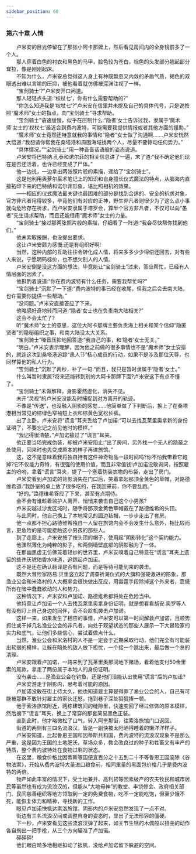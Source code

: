 ```yaml
---
sidebar_position: 60
---
```

### 第六十章 人情  


　　卢米安的目光停留在了那张小阿卡那牌上，然后看见房间内的全身镜前多了一个人。  
　　那人穿着白色的衬衣和黑色的马甲，脸色较为苍白，棕色的头发部分翘起部分耷拉，像是刚刚起床。  
　　不知为什么，卢米安总觉得这人身上有种既飘忽又内敛的矛盾气质，褐色的双眼透出难以言喻的压抑，被他看着就仿佛被深渊注视了一样。  
　　“宝剑骑士’?”卢米安开口问道。  
　　那人轻轻点头道:“权杖七’，你有什么需要帮助的?”  
　　“你怎么知道我是‘权杖七’?”卢米安在信里并未提及自己的具体代号，只是说按照“魔术师”女士的指点，向“宝剑骑士”寻求帮助。  
　　“宝剑骑士”语速缓慢，似乎在压制什么:“隐者’女士告诉过我，隶属于‘魔术师’女士的‘权杖七’最近会到费内波特，可能需要我提供情报或者其他方面的援助。”  
　　“魔术师”女士竟然还特意就我的事情和“隐者”女士做了沟通啊.…...卢米安恍然大悟道:“我想请你帮我在桑塔港和周围海域找两个人，尽量不要惊动任何势力。”  
　　“具体情况。”“宝剑骑士”用一种吝啬话语般的姿态说道。  
　　卢米安将巴特纳.孔泰和诺尔菲的相关信息讲了一遍，末了道:“我不确定他们现在是否还活着，也许已经变成了尸体。”  
　　他一边说，一边拿出两张照片般的素描，递给了“宝剑骑士”。  
　　这是他利用奥萝尔巫术笔记上的知识和自身擅长仪式魔法的特点，从脑海内直接拓印下来的巴特纳和诺尔菲形象，堪比照相机的效果。  
　　——相应的仪式魔法最关键也最困难的部分是找到合适的、安全的祈求对象，官方非凡者用得较多，毕竟他们有对应的正神，野生非凡者则很少为了这么点小事就向危险存在祈求，而卢米安隶属于塔罗会，算半个官方非凡者，不仅可以向“愚者”先生请求帮助，而且还能借用“魔术师”女士的力量。  
　　“宝剑骑士”接过那两张照片般的素描，仔细看了一阵道:“我会尽快帮你找到他们。”  
　　他未索取报酬，也没提出要求。  
　　这让卢米安颇为感慨:还是有组织好啊!  
　　当然，这种内部的互助往往会转化成人情，将来多多少少得偿还回去，对有些人来说，宁愿明码标价，也不想欠别人的人情。  
　　卢米安倒是没这方面的想法，毕竟能让“宝剑骑士”过来，答应帮忙，已经有人情层面的因素了。  
　　他斟酌着说道:“你在费内波特有什么任务，需要我帮忙吗?”  
　　“宝剑骑士”沉默了一下道:“费内波特的事已经在收尾，但我之后会去南大陆，也许需要你提供一些帮助。”  
　　“没问题。”卢米安直接答应了下来。  
　　他略感好奇地转而问道:“隐者’女士也在负责南大陆相关?”  
　　这会不会太忙了?  
　　听“魔术师”女士的意思，这位大阿卡那牌主要负责海上相关和某个信仰“隐匿贤者”的隐秘组织之事，和南大陆没太大关系。  
　　“宝剑骑士”嗓音压抑地回答道:“我自己的事，和‘隐者’女士无关。”  
　　“明白。”卢米安表示理解，因为他之前做的很多事情也不是“魔术师”女士安排的，就连这次到桑塔港追踪“愚人节”核心成员的行动，如果不是涉及那位天尊，也同样算他的私人行为。  
　　“宝剑骑士”沉默了两秒，补了一句:“而且，我只是暂时隶属于‘隐者’女士。”  
　　什么叫暂时隶属?将来还能转到别的大阿卡那牌下面?卢米安这下有点不懂了。  
　　“宝剑骑士”未做解释，身影霍然虚化，消失不见。  
　　未开“灵视”的卢米安没能及时捕捉到对方离开的轨迹。  
　　不像是“传送”，也没融入阴影的感觉……他简单做了下判断后，换上了在桑塔港相当常见的棕绿色窄袖短上衣和棕黄色宽松长裤。  
　　出了主卧，卢米安将“谎言”耳夹丢给了卢加诺:“可以去找瓦莱里奥拿新的身份证明了，不要忘记之前见他时的模样。”  
　　“我记得很清楚。”卢加诺接过了“谎言”耳夹。  
　　他正要当场完成伪装，却被卢米安阻止:“出了房间，另外找一个无人的隐蔽之处使用，回来时也先变成原本的样子再进旅馆。”  
　　这，这不是意味着我将独自持有这件神奇物品一段时间吗?你不怕我带着它跑掉?它不仅能力奇特，有很强的使用价值，而且非常值钱!卢加诺没敢询问，按照雇主的吩咐，拿着“谎言”耳夹，提了一个塞着伪装衣物的布袋，走出了房门。  
　　卢米安看到卢加诺的背影消失在门口后，笑着拿起那顶金黄色的草帽，对路德维希道:“我卧室的桌上放了很多吃的，在我回来前，你不要乱跑。”  
　　“好的。”路德维希答应了下来，甚至有点期待。  
　　会不会有谁趁着监护人离开，悄悄来袭击自己这个小男孩?  
　　卢米安越过沙发区域时，随手将那顶金黄色草帽戴在了路德维希的头顶。  
　　与此同时，他自己换上了本地常见的圆边毡帽，一步步走出了套房。  
　　他一点都不担心路德维希独自一人留在旅馆内会不会发生什么意外，相比较而言，更危险的是可能接触这小男孩的那些人。  
　　到了走廊上，卢米安按了按头顶的帽子，使用起“阴影转化”这个契约能力。  
　　他骤然薄化为纯粹的影子，和两侧墙壁底部的阴影融为了一体。  
　　在那幽黑虚无仿佛笼着轻纱的世界里，卢米安嗅着自己特意在“谎言”耳夹上遗留的些许灰琥珀香水味道，追踪起卢加诺。  
　　这不是还在确认翻译是否有问题，而是等待可能到来的袭击。  
　　既然大冒险家路易.贝里竖立起了调查祈海仪式的大旗和强硬激进的形象，那渔业公会和米洛村的人大概率会很快做出反应，用雷霆手段除掉这个外来者，震慑所有在暗中蠢蠢欲动的人和势力。  
　　这种情况下，卢米安和卢加诺、路德维希都将处在危险当中。  
　　他特意让卢加诺一个人去找瓦莱里奥拿身份证明，就是想看看胡安.奥罗等人有没有盯上自己身边的同伴，会不会趁机袭击卢加诺。  
　　这样一来，如果发生了相应的事情，卢米安可以第一时间解救卢加诺，且顺势抓住或干掉几名渔业公会的非凡者，向处于观望状态的那些人展示一下大冒险家的实力和底气，让他们多些信心，尝试着做点什么。  
　　当然，渔业公会和米洛村的人不是一定会于近期采取行动，他们完全有可能装出软弱的模样，让躲在暗处的敌人放下担忧，一个接一个跳出来，最后做一个总的清理。  
　　卢米安跟着卢加诺，一路来到了瓦莱里奥那间地下赌场，看着他支付50金里索的尾款，拿走了两份属于本地人的身份证明。  
　　没有袭击……是渔业公会在钓鱼，还是他们没能认出使用“谎言”后的卢加诺?  
　　卢米安游走于阴影内，思考着可能的原因。  
　　卢加诺没敢在街上待太久，他也知道雇主算是得罪了渔业公会的人，自己有可能被那群不敢针对雇主的家伙迁怒，拖到巷子深处狠狠揍一顿。  
　　他于索洛旅馆附近，两栋建筑间的缝隙里，快速变回了经过修饰的原本模样，然后摘下“谎言”耳夹，换上了常穿的那套简易黑色正装。  
　　直到此时，他才略微松了口气，转入阿奎那街，往索洛旅馆门口返回。  
　　街道的两侧有三四名流浪汉，皆是一副快被太阳晒得睡着的懒洋洋样子。  
　　卢米安知道，比起鲁恩王国和因蒂斯共和国，费内波特的流浪汉现象不是那么严重，这是因为王国的土地肥沃，草场众多，教会改良过的种子和牲畜又有丰产的特质，整个费内波特处在食物过剩的状态。  
　　在这里，粮食价格比因蒂斯等国便宜百分之十五到二十不等鲁恩王国废除《谷物法案》，开始从费内波特大量进口粮食前，相同重量的黑面包价格几乎是费内波特的两倍。  
　　物产如此丰富的情况下，受土地兼并、高利贷等因素破产的农夫牧民和城市居民等虽然也有成为流浪汉的，但能从“大地母神”的教堂、丰饶修会、政府相关部门、民间慈善组织等地方领取到一定的免费食物，吃不一定能吃饱，但至少饿不死，能恢复体力和精神，寻找新的工作。  
　　眼见卢加诺快抵达索洛旅馆，阴影内的卢米安忽然发现了一点不对。  
　　街边有三名流浪汉间或调整自身的姿态时，显出了无法形容的僵硬。  
　　下一秒，卢米安看见这些流浪汉弹了起来，如关节生锈的木偶般以扭曲的动作各自掏出一把手枪，从三个方向瞄准了卢加诺。  
　　砰砰砰!  
　　他们眼白畸多地相继扣动了扳机，没给卢加诺留下躲避的空间。  
